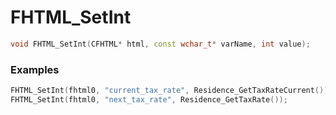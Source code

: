 # FHTML_SetInt

```cpp - C++
void FHTML_SetInt(CFHTML* html, const wchar_t* varName, int value);
```

### Examples
```cpp - C++
FHTML_SetInt(fhtml0, "current_tax_rate", Residence_GetTaxRateCurrent());
FHTML_SetInt(fhtml0, "next_tax_rate", Residence_GetTaxRate());
```

